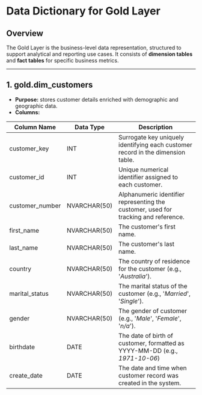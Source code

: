 # Data Dictionary for Gold Layer

## Overview

The Gold Layer is the business-level data representation, structured to support analytical and reporting use cases. It consists of **dimension tables** and **fact tables** for specific business metrics.

---

## 1. gold.dim_customers

- **Purpose:** stores customer details enriched with demographic and geographic data.
- **Columns:**

| Column Name     | Data Type    | Description                                                                         |
| --------------- | ------------ | ----------------------------------------------------------------------------------- |
| customer_key    | INT          | Surrogate key uniquely identifying each customer record in the dimension table.     |
| customer_id     | INT          | Unique numerical identifier assigned to each customer.                              |
| customer_number | NVARCHAR(50) | Alphanumeric identifier representing the customer, used for tracking and reference. |
| first_name      | NVARCHAR(50) | The customer's first name.                                                          |
| last_name       | NVARCHAR(50) | The customer's last name.                                                           |
| country         | NVARCHAR(50) | The country of residence for the customer (e.g., '*Australia*').                    |
| marital_status  | NVARCHAR(50) | The marital status of the customer (e.g., '*Married*', '*Single*').                 |
| gender          | NVARCHAR(50) | The gender of customer (e.g., '*Male*', '*Female*', '*n/a*').                       |
| birthdate       | DATE         | The date of birth of customer, formatted as YYYY-MM-DD (e.g., _1971-10-06_)         |
| create_date     | DATE         | The date and time when customer record was created in the system.                   |
